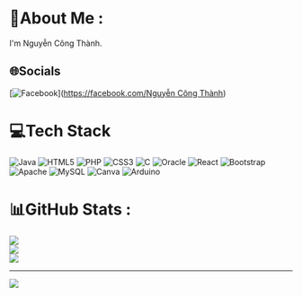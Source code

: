 # 💫About Me :
I'm Nguyễn Công Thành. 

## 🌐Socials
[![Facebook](https://img.shields.io/badge/Facebook-%231877F2.svg?logo=Facebook&logoColor=white)]([https://facebook.com/Nguyễn Công Thành](https://www.facebook.com/profile.php?id=100046687181628)) 

# 💻Tech Stack
![Java](https://img.shields.io/badge/java-%23ED8B00.svg?style=for-the-badge&logo=java&logoColor=white) ![HTML5](https://img.shields.io/badge/html5-%23E34F26.svg?style=for-the-badge&logo=html5&logoColor=white) ![PHP](https://img.shields.io/badge/php-%23777BB4.svg?style=for-the-badge&logo=php&logoColor=white) ![CSS3](https://img.shields.io/badge/css3-%231572B6.svg?style=for-the-badge&logo=css3&logoColor=white) ![C](https://img.shields.io/badge/c-%2300599C.svg?style=for-the-badge&logo=c&logoColor=white) ![Oracle](https://img.shields.io/badge/Oracle-F80000?style=for-the-badge&logo=oracle&logoColor=white) ![React](https://img.shields.io/badge/react-%2320232a.svg?style=for-the-badge&logo=react&logoColor=%2361DAFB) ![Bootstrap](https://img.shields.io/badge/bootstrap-%23563D7C.svg?style=for-the-badge&logo=bootstrap&logoColor=white) ![Apache](https://img.shields.io/badge/apache-%23D42029.svg?style=for-the-badge&logo=apache&logoColor=white) ![MySQL](https://img.shields.io/badge/mysql-%2300f.svg?style=for-the-badge&logo=mysql&logoColor=white) ![Canva](https://img.shields.io/badge/Canva-%2300C4CC.svg?style=for-the-badge&logo=Canva&logoColor=white) ![Arduino](https://img.shields.io/badge/-Arduino-00979D?style=for-the-badge&logo=Arduino&logoColor=white)
# 📊GitHub Stats :
![](https://github-readme-stats.vercel.app/api?username=DE160490&theme=radical&hide_border=false&include_all_commits=true&count_private=true)<br/>
![](https://github-readme-streak-stats.herokuapp.com/?user=DE160490&theme=radical&hide_border=false)<br/>
![](https://github-readme-stats.vercel.app/api/top-langs/?username=DE160490&theme=radical&hide_border=false&include_all_commits=true&count_private=true&layout=compact)

---
[![](https://visitcount.itsvg.in/api?id=DE160490&icon=0&color=0)](https://visitcount.itsvg.in)
